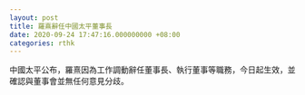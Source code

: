```yaml
---
layout: post
title: 羅熹辭任中國太平董事長
date: 2020-09-24 17:47:16.000000000 +08:00
categories: rthk
---
```


中國太平公布，羅熹因為工作調動辭任董事長、執行董事等職務，今日起生效，並確認與董事會並無任何意見分歧。
